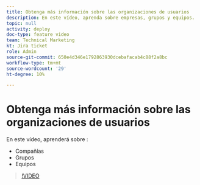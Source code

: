 ```yaml
---
title: Obtenga más información sobre las organizaciones de usuarios
description: En este vídeo, aprenda sobre empresas, grupos y equipos.
topic: null
activity: deploy
doc-type: feature video
team: Technical Marketing
kt: Jira ticket
role: Admin
source-git-commit: 650e4d346e1792863930dcebafacab4c88f2a8bc
workflow-type: tm+mt
source-wordcount: '29'
ht-degree: 10%

---
```


# Obtenga más información sobre las organizaciones de usuarios

En este vídeo, aprenderá sobre :

* Compañías
* Grupos
* Equipos

>[!VIDEO](https://video.tv.adobe.com/v/335068/?quality=12&learn=on)

